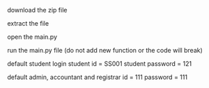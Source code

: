 download the zip file

extract the file

open the main.py

run the main.py file (do not add new function or the code will break)

  default student login student id = SS001 student password = 121
  
  default admin, accountant and registrar id = 111 password = 111

